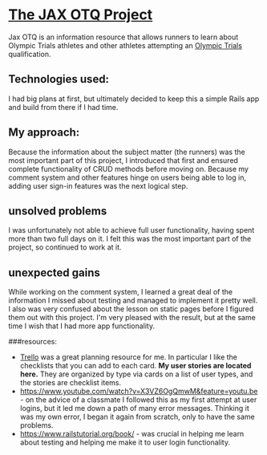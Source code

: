 # [The JAX OTQ Project](https://lit-lowlands-9777.herokuapp.com/)

Jax OTQ is an information resource that allows runners to learn about Olympic Trials athletes and other athletes attempting an [Olympic Trials](http://www.usatf.org/Events---Calendar/2016/U-S--Olympic-Team-Trials---Marathon/Qualifying-Standards.aspx) qualification.  

## Technologies used:
I had big plans at first, but ultimately decided to keep this a simple Rails app and build from there if I had time.

## My approach:

Because the information about the subject matter (the runners) was the most important part of this project, I introduced that first and ensured complete functionality of CRUD methods before moving on.  Because my comment system and other features hinge on users being able to log in, adding user sign-in features was the next logical step.  

## unsolved problems

I was unfortunately not able to achieve full user functionality, having spent more than two full days on it.  I felt this was the most important part of the project, so continued to work at it.

## unexpected gains
While working on the comment system, I learned a great deal of the information I missed about testing and managed to implement it pretty well.  I also was very confused about the lesson on static pages before I figured them out with this project.  I'm very pleased with the result, but at the same time I wish that I had more app functionality.

###resources: 
* [Trello](https://trello.com/b/m5LgIXoA/otq) was a great planning resource for me.  In particular I like the checklists that you can add to each card.  **My user stories are located here.** They are organized by type via cards on a list of user types, and the stories are checklist items.
* https://www.youtube.com/watch?v=X3VZ6OgQmwM&feature=youtu.be - on the advice of a classmate I followed this as my first attempt at user logins, but it led me down a path of many error messages. Thinking it was my own error, I began it again from scratch, only to have the same problems.
* https://www.railstutorial.org/book/  - was crucial in helping me learn about testing and helping me make it to user login functionality.
